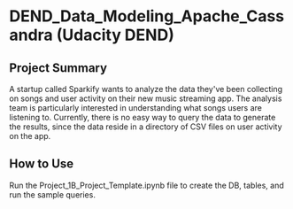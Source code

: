 # DEND_Data_Modeling_Apache_Cassandra (Udacity DEND)

## Project Summary
A startup called Sparkify wants to analyze the data they've been collecting on songs and user activity on their new music streaming app. The analysis team is particularly interested in understanding what songs users are listening to. Currently, there is no easy way to query the data to generate the results, since the data reside in a directory of CSV files on user activity on the app.

## How to Use
Run the Project_1B_Project_Template.ipynb file to create the DB, tables, and run the sample queries. 

